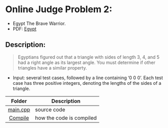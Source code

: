
# Online Judge Problem 2:

- Egypt The Brave Warrior.
- PDF: [Egypt](https://onlinejudge.org/external/118/11854.pdf)

## Description:

> Egyptians figured out that a triangle with sides of length 3, 4, 
> and 5 had a right angle as its largest angle. You must determine if 
> other triangles have a similar property.

- Input: several test cases, followed by a line
containing ‘0 0 0’. Each test case has three positive
integers, denoting the lengths of the sides of a triangle.

|                                                 Folder                                                 | Description              |
| :----------------------------------------------------------------------------------------------------: | ------------------------ |
| [main.cpp](https://github.com/dmreyescoy03/4883-PrgmTech-Reyes-Coy/blob/main/EasyBreezy/Egypt/main.cpp) |  source code |
| [Compile](https://github.com/dmreyescoy03/4883-PrgmTech-Reyes-Coy/blob/main/EasyBreezy/HashMat/HowTo.md) | how the code is compiled |
